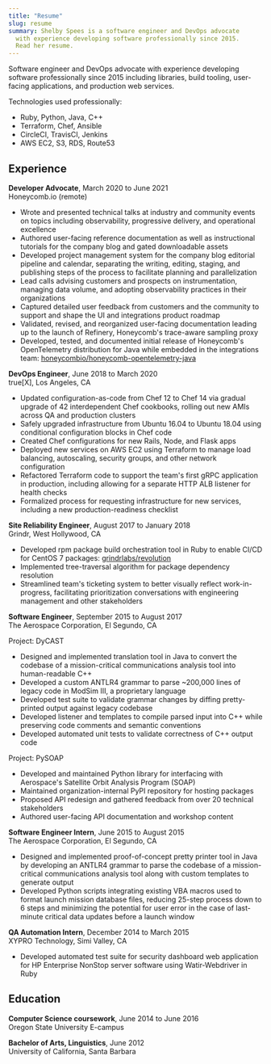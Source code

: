 ```yaml
---
title: "Resume"
slug: resume
summary: Shelby Spees is a software engineer and DevOps advocate
  with experience developing software professionally since 2015.
  Read her resume.
---
```


Software engineer and DevOps advocate
with experience developing software professionally since 2015
including libraries, build tooling, user-facing applications,
and production web services.

Technologies used professionally:

- Ruby, Python, Java, C++
- Terraform, Chef, Ansible
- CircleCI, TravisCI, Jenkins
- AWS EC2, S3, RDS, Route53

## Experience

**Developer Advocate**, March 2020 to June 2021  
Honeycomb.io (remote)

- Wrote and presented technical talks at industry and community events
  on topics including observability, progressive delivery,
  and operational excellence
- Authored user-facing reference documentation as well as
  instructional tutorials for the company blog and gated downloadable assets
- Developed project management system for the company blog editorial pipeline
  and calendar, separating the writing, editing, staging, and publishing steps
  of the process to facilitate planning and parallelization
- Lead calls advising customers and prospects on instrumentation,
  managing data volume, and adopting observability practices
  in their organizations
- Captured detailed user feedback from customers and the community
  to support and shape the UI and integrations product roadmap
- Validated, revised, and reorganized user-facing documentation
  leading up to the launch of Refinery, Honeycomb's trace-aware sampling proxy
- Developed, tested, and documented initial release of Honeycomb's
  OpenTelemetry distribution for Java while embedded in the integrations team:
  [honeycombio/honeycomb-opentelemetry-java](https://github.com/honeycombio/honeycomb-opentelemetry-java)

**DevOps Engineer**, June 2018 to March 2020  
true[X], Los Angeles, CA

- Updated configuration-as-code from Chef 12 to Chef 14 via gradual upgrade
  of 42 interdependent Chef cookbooks, rolling out new AMIs across
  QA and production clusters
- Safely upgraded infrastructure from Ubuntu 16.04 to Ubuntu 18.04
  using conditional configuration blocks in Chef code
- Created Chef configurations for new Rails, Node, and Flask apps
- Deployed new services on AWS EC2 using Terraform to manage load balancing,
  autoscaling, security groups, and other network configuration
- Refactored Terraform code to support the team's first gRPC application
  in production, including allowing for a separate HTTP ALB listener
  for health checks
- Formalized process for requesting infrastructure for new services,
  including a new production-readiness checklist

**Site Reliability Engineer**, August 2017 to January 2018  
Grindr, West Hollywood, CA

- Developed rpm package build orchestration tool in Ruby to enable CI/CD
  for CentOS 7 packages:
  [grindrlabs/revolution](https://github.com/grindrlabs/revolution)
- Implemented tree-traversal algorithm for package dependency resolution
- Streamlined team's ticketing system to better visually reflect
  work-in-progress, facilitating prioritization conversations
  with engineering management and other stakeholders

**Software Engineer**, September 2015 to August 2017  
The Aerospace Corporation, El Segundo, CA

Project: DyCAST

- Designed and implemented translation tool in Java to convert the codebase of a
  mission-critical communications analysis tool into human-readable C++
- Developed a custom ANTLR4 grammar to parse ~200,000 lines of legacy code
  in ModSim III, a proprietary language
- Developed test suite to validate grammar changes by diffing pretty-printed
  output against legacy codebase
- Developed listener and templates to compile parsed input into C++
  while preserving code comments and semantic conventions
- Developed automated unit tests to validate correctness of C++ output code

Project: PySOAP

- Developed and maintained Python library for interfacing with Aerospace's
  Satellite Orbit Analysis Program (SOAP)
- Maintained organization-internal PyPI repository for hosting packages
- Proposed API redesign and gathered feedback from over 20 technical
  stakeholders
- Authored user-facing API documentation and workshop content

**Software Engineer Intern**, June 2015 to August 2015  
The Aerospace Corporation, El Segundo, CA

- Designed and implemented proof-of-concept pretty printer tool in Java
  by developing an ANTLR4 grammar to parse the codebase of a mission-critical
  communications analysis tool along with custom templates to generate output
- Developed Python scripts integrating existing VBA macros used to format
  launch mission database files, reducing 25-step process down to 6 steps
  and minimizing the potential for user error in the case of
  last-minute critical data updates before a launch window

**QA Automation Intern**, December 2014 to March 2015  
XYPRO Technology, Simi Valley, CA

- Developed automated test suite for security dashboard web application
  for HP Enterprise NonStop server software using Watir-Webdriver in Ruby

## Education

**Computer Science coursework**, June 2014 to June 2016  
Oregon State University E-campus  

**Bachelor of Arts, Linguistics**, June 2012  
University of California, Santa Barbara  
